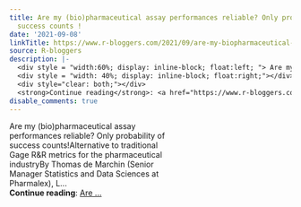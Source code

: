 ```yaml
---
title: Are my (bio)pharmaceutical assay performances reliable? Only probability of
  success counts !
date: '2021-09-08'
linkTitle: https://www.r-bloggers.com/2021/09/are-my-biopharmaceutical-assay-performances-reliable-only-probability-of-success-counts/
source: R-bloggers
description: |-
  <div style = "width:60%; display: inline-block; float:left; "> Are my (bio)pharmaceutical assay performances reliable? Only probability of success counts!Alternative to traditional Gage R&#038;R metrics for the pharmaceutical industryBy Thomas de Marchin (Senior Manager Statistics and Data Sciences at Pharmalex), L...</div>
  <div style = "width: 40%; display: inline-block; float:right;"></div>
  <div style="clear: both;"></div>
  <strong>Continue reading</strong>: <a href="https://www.r-bloggers.com/2021/09/are-my-biopharmaceutical-assay-performances-reliable-only-probability-of-success-counts/">Are  ...
disable_comments: true
---
```

<div style = "width:60%; display: inline-block; float:left; "> Are my (bio)pharmaceutical assay performances reliable? Only probability of success counts!Alternative to traditional Gage R&#038;R metrics for the pharmaceutical industryBy Thomas de Marchin (Senior Manager Statistics and Data Sciences at Pharmalex), L...</div>
<div style = "width: 40%; display: inline-block; float:right;"></div>
<div style="clear: both;"></div>
<strong>Continue reading</strong>: <a href="https://www.r-bloggers.com/2021/09/are-my-biopharmaceutical-assay-performances-reliable-only-probability-of-success-counts/">Are  ...